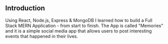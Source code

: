 ## Introduction

Using React, Node.js, Express & MongoDB I learned how to build a Full Stack MERN Application - from start to finish. The App is called "Memories" and it is a simple social media app that allows users to post interesting events that happened in their lives.
